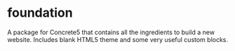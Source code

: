 foundation
==========

A package for Concrete5 that contains all the ingredients to build a new website.  Includes blank HTML5 theme and some very useful custom blocks.